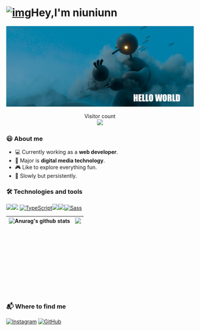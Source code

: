 # [<img src="https://camo.githubusercontent.com/d3359cb00ab0b5ed8f2e1fe3fceb4fbaf3b614340f8c0db99c17b9f50b351770/68747470733a2f2f656d6f6a69732e736c61636b6d6f6a69732e636f6d2f656d6f6a69732f696d616765732f313533313834393433302f343234362f626c6f622d73756e676c61737365732e6769663f31353331383439343330" alt="img" style="width: 50px;height: 50px;" />](https://camo.githubusercontent.com/d3359cb00ab0b5ed8f2e1fe3fceb4fbaf3b614340f8c0db99c17b9f50b351770/68747470733a2f2f656d6f6a69732e736c61636b6d6f6a69732e636f6d2f656d6f6a69732f696d616765732f313533313834393433302f343234362f626c6f622d73756e676c61737365732e6769663f31353331383439343330)Hey,I'm niuniunn

<img src="pictures/banner2.jpg">

<p align="center">   Visitor count<br>  <img src="https://profile-counter.glitch.me/niuniun/count.svg" /></p>



### :smiley: About me

- :computer: Currently working as a **web developer**.
- :book: Major is **digital media technology**.
- :video_game: Like to explore everything fun.
- :muscle: Slowly but persistently.

### :hammer_and_wrench: Technologies and tools

**![](https://img.shields.io/badge/-Nodejs-43853d?style=flat-square&logo=Node.js&logoColor=white)**![](https://img.shields.io/badge/-JavaScript-e5cd0c?style=flat-square&logo=JavaScript&labelColor=f7df1e&logoColor=000) [![TypeScript](https://camo.githubusercontent.com/d60afb008bc0bcde7ea8720637928cb02c0f9a6d795dad7382f688a17e7515de/68747470733a2f2f696d672e736869656c64732e696f2f62616467652f2d547970655363726970742d3030374143433f7374796c653d666c61742d737175617265266c6f676f3d74797065736372697074266c6f676f436f6c6f723d7768697465)](https://camo.githubusercontent.com/d60afb008bc0bcde7ea8720637928cb02c0f9a6d795dad7382f688a17e7515de/68747470733a2f2f696d672e736869656c64732e696f2f62616467652f2d547970655363726970742d3030374143433f7374796c653d666c61742d737175617265266c6f676f3d74797065736372697074266c6f676f436f6c6f723d7768697465)![](https://img.shields.io/badge/-Vue.js-29beb0?style=flat-square&logo=vue.js&labelColor=ffffff&color=4FC08D)![](https://img.shields.io/badge/-React-29beb0?style=flat-square&logo=React&labelColor=ffffff&color=61DAFB)[![Sass](https://camo.githubusercontent.com/fabe0b9fc0956fc4327fb91945629b49e89722774141d1be082a23f4770e2513/68747470733a2f2f696d672e736869656c64732e696f2f62616467652f2d536173732d4343363639393f7374796c653d666c61742d737175617265266c6f676f3d73617373266c6f676f436f6c6f723d7768697465)](https://camo.githubusercontent.com/fabe0b9fc0956fc4327fb91945629b49e89722774141d1be082a23f4770e2513/68747470733a2f2f696d672e736869656c64732e696f2f62616467652f2d536173732d4343363639393f7374796c653d666c61742d737175617265266c6f676f3d73617373266c6f676f436f6c6f723d7768697465)

| <a href="https://github.com/anuraghazra/github-readme-stats"><img align="left" height="200" src="https://github-readme-stats.vercel.app/api?username=niuniun&show_icons=true&include_all_commits=true&theme=buefy&hide_border=true" alt="Anurag's github stats" /></a> | <a href="https://github.com/anuraghazra/github-readme-stats"><img align="left" height="200" src="https://github-readme-stats.vercel.app/api/top-langs/?username=niuniun&layout=compact&theme=buefy&hide_border=true" /></a> |
| ------------------------------------------------------------ | :----------------------------------------------------------: |

### :mailbox_with_mail: Where to find me

[![Instagram](https://github.com/hussainweb/hussainweb/raw/main/icons/instagram.png)](https://www.instagram.com/popyniu/) [![GitHub](https://github.com/hussainweb/hussainweb/raw/main/icons/github.png)](https://github.com/niuniunn)

